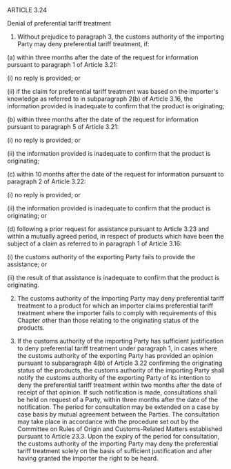 ARTICLE 3.24


Denial of preferential tariff treatment


1. Without prejudice to paragraph 3, the customs authority of the importing Party may deny preferential tariff treatment, if:

(a) within three months after the date of the request for information pursuant to paragraph 1 of Article 3.21:

(i) no reply is provided; or


(ii) if the claim for preferential tariff treatment was based on the importer's knowledge as referred to in subparagraph 2(b) of Article 3.16, the information provided is inadequate to confirm that the product is originating;
 
(b) within three months after the date of the request for information pursuant to paragraph 5 of Article 3.21:

(i) no reply is provided; or


(ii) the information provided is inadequate to confirm that the product is originating;


(c) within 10 months after the date of the request for information pursuant to paragraph 2 of Article 3.22:

(i) no reply is provided; or


(ii) the information provided is inadequate to confirm that the product is originating; or


(d) following a prior request for assistance pursuant to Article 3.23 and within a mutually agreed period, in respect of products which have been the subject of a claim as referred to in paragraph 1 of Article 3.16:

(i) the customs authority of the exporting Party fails to provide the assistance; or


(ii) the result of that assistance is inadequate to confirm that the product is originating.


2. The customs authority of the importing Party may deny preferential tariff treatment to a product for which an importer claims preferential tariff treatment where the importer fails to comply with requirements of this Chapter other than those relating to the originating status of the products.
 
3. If the customs authority of the importing Party has sufficient justification to deny preferential tariff treatment under paragraph 1, in cases where the customs authority of the exporting Party has provided an opinion pursuant to subparagraph 4(b) of Article 3.22 confirming the originating status of the products, the customs authority of the importing Party shall notify the customs authority of the exporting Party of its intention to deny the preferential tariff treatment within two months after the date of receipt of that opinion. If such notification is made, consultations shall be held on request of a Party, within three months after the date of the notification. The period for consultation may be extended on a case by case basis by mutual agreement between the Parties. The consultation may take place in accordance with the procedure set out by the Committee on Rules of Origin and Customs-Related Matters established pursuant to Article 23.3. Upon the expiry of the period for consultation, the customs authority of the importing Party may deny the preferential tariff treatment solely on the basis of sufficient justification and after having granted the importer the right to be heard.
